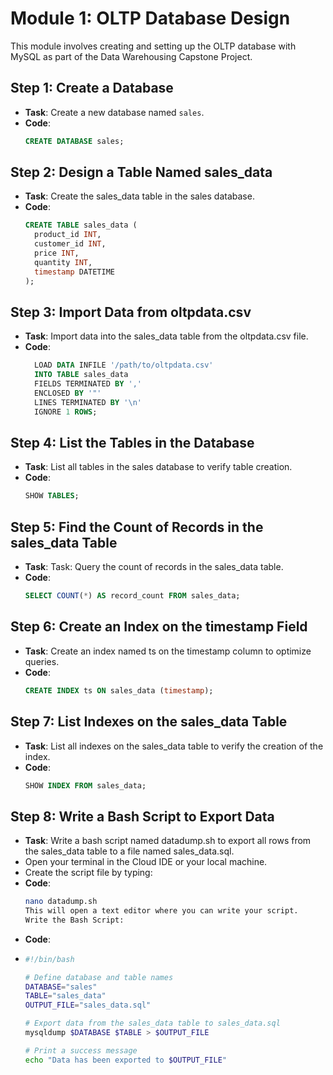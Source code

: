 # Module 1: OLTP Database Design

This module involves creating and setting up the OLTP database with MySQL as part of the Data Warehousing Capstone Project.

## Step 1: Create a Database
- **Task**: Create a new database named `sales`.
- **Code**:
  ```sql
  CREATE DATABASE sales;

## Step 2: Design a Table Named sales_data
- **Task**: Create the sales_data table in the sales database.
- **Code**:
  ```sql
  CREATE TABLE sales_data (
    product_id INT,
    customer_id INT,
    price INT,
    quantity INT,
    timestamp DATETIME
  );

## Step 3: Import Data from oltpdata.csv
- **Task**: Import data into the sales_data table from the oltpdata.csv file.
- **Code**:
  ```sql
    LOAD DATA INFILE '/path/to/oltpdata.csv'
    INTO TABLE sales_data
    FIELDS TERMINATED BY ',' 
    ENCLOSED BY '"'
    LINES TERMINATED BY '\n'
    IGNORE 1 ROWS;

## Step 4: List the Tables in the Database
- **Task**: List all tables in the sales database to verify table creation.
- **Code**:
  ```sql
  SHOW TABLES;

## Step 5: Find the Count of Records in the sales_data Table
- **Task**: Task: Query the count of records in the sales_data table.
- **Code**:
  ```sql
  SELECT COUNT(*) AS record_count FROM sales_data;

## Step 6: Create an Index on the timestamp Field
- **Task**: Create an index named ts on the timestamp column to optimize queries.
- **Code**:
  ```sql
  CREATE INDEX ts ON sales_data (timestamp);

## Step 7: List Indexes on the sales_data Table
- **Task**: List all indexes on the sales_data table to verify the creation of the index.
- **Code**:
  ```sql
  SHOW INDEX FROM sales_data;

## Step 8: Write a Bash Script to Export Data
- **Task**: Write a bash script named datadump.sh to export all rows from the sales_data table to a file named sales_data.sql.
- Open your terminal in the Cloud IDE or your local machine.
- Create the script file by typing:
- **Code**:
  ```sh
  nano datadump.sh
  This will open a text editor where you can write your script.
  Write the Bash Script:
- **Code**:
- ```sh
  #!/bin/bash

  # Define database and table names
  DATABASE="sales"
  TABLE="sales_data"
  OUTPUT_FILE="sales_data.sql"
  
  # Export data from the sales_data table to sales_data.sql
  mysqldump $DATABASE $TABLE > $OUTPUT_FILE
  
  # Print a success message
  echo "Data has been exported to $OUTPUT_FILE"
